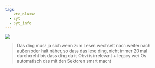 ```yaml
---
tags:
  - 2te_Klasse
  - syt
  - syt_info
---
```


![](DR21-02-2024-26.excalidraw.svg)
> Das ding muss ja sich wenn zum Lesen wechselt nach weiter nach außen oder halt näher, so dass das lese ding, nicht immer 20 mal durchdreht bis dass ding da is
> Obvi is irrelevant + legacy weil Os automatisch das mit den Sektoren smart macht